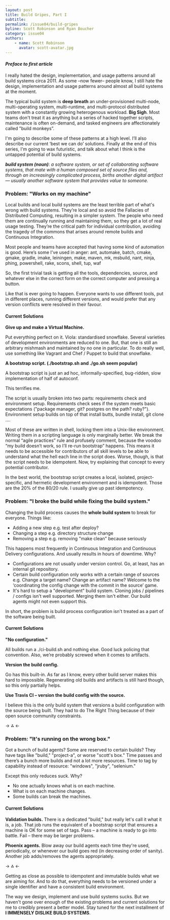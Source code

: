 ```yaml
---
layout: post
title: Build Gripes, Part I
subtitle: 
permalink: /issue04/build-gripes
byline: Scott Robinson and Ryan Boucher
category: issue04
authors:
    - name: Scott Robinson
      avatar: scott-avatar.jpg
---
```

#### *Preface to first article*
I really hated the design, implementation, and usage patterns around all build systems circa 2011. As some –now fewer– people know, I still hate the design, implementation and usage patterns around almost all build systems at the moment.

The typical build system is **deep breath** an under-provisioned multi-node, multi-operating system, multi-runtime, and multi-protocol distributed system with a constantly growing heterogenous workload. **Big Sigh**. Most teams don't treat it as anything but a series of hacked together scripts, maintenance is often on-demand, and tasked engineers are affectionately called "build monkeys”.

I'm going to describe some of these patterns at a high level. I’ll also describe our current ‘best we can do’ solutions. Finally at the end of this series, I'm going to wax futuristic, and talk about what I think is the untapped potential of build systems. 

***build system (noun)***: *a software system, or set of collaborating software systems, that mate with a human composed set of source files and, through an increasingly complicated process, births another digital artifact— usually another software system that provides value to someone.*

### Problem: "Works on my machine"
Local builds and local build systems are the least terrible part of what's wrong with build systems. They’re local and so avoid the Fallacies of Distributed Computing, resulting in a simpler system. The people who need them are continually running and maintaining them, so they get a lot of real usage testing. They’re the critical path for individual contribution, avoiding the tragedy of the commons that arises around remote builds and Continuous Integration.

Most people and teams have accepted that having some kind of automation is good. Here’s some I've used in anger: ant, automake, batch, cmake, gmake, gradle, imake, leiningen, make, maven, mk, msbuild, nant, ninja, phing, powershell, rake, scons, shell, tup, waf

So, the first trivial task is getting all the tools, dependencies, source, and whatever else in the correct form on the correct computer and pressing a button.

Like that is ever going to happen. Everyone wants to use different tools, put in different places, running different versions, and would prefer that any version conflicts were resolved in their favour.

#### Current Solutions
**Give up and make a Virtual Machine.**

Put everything perfect on it. Viola: standardised snowflake. Several varieties of development environments are reduced to one. But, that one is still an arbitrary mishmash and maintained by no one in particular. To do really well, use something like Vagrant and Chef / Puppet to build that snowflake.


**A bootstrap script. (./bootstrap.sh and ./go.sh seem popular)**

A bootstrap script is just an ad hoc, informally-specified, bug-ridden, slow implementation of half of autoconf.

This terrifies me.

The script is usually broken into two parts: requirements check and environment setup. Requirements check sees if the system meets basic expectations ("package manager, git? postgres on the path? ruby?"). Environment setup builds on top of that <span class='inline-code'><rpm> install butts</span>, <span class='inline-code'>bundle install</span>, <span class='inline-code'>git clone ...</span>.

Most of these are written in shell, locking them into a Unix-like environment. Writing them in a scripting language is only marginally better. We break the normal “agile practices” rule and profusely comment, because the voodoo “my build doesn’t work, so I’ll re-run bootstrap” happens. This means it needs to be accessible for contributors of all skill levels to be able to understand what the hell each line in the script does. Worse, though, is that the script needs to be idempotent. Now, try explaining that concept to every potential contributor.

In the best world, the bootstrap script creates a local, isolated, project-specific, and hermetic development environment and is idempotent. Those are the 20% of the 80/20 rule. I usually give up past idempotency.

### Problem: "I broke the build while fixing the build system."
Changing the build process causes the **whole build system** to break for everyone. Things like:

- Adding a new step e.g. test after deploy?
- Changing a step e.g. directory structure change
- Removing a step e.g. removing "make clean" because seriously

This happens most frequently in Continuous Integration and Continuous Delivery configurations. And usually results in hours of downtime. Why?

- Configurations are not usually under version control. Go, at least, has an internal git repository.
- Certain build configuration only works with a certain range of sources e.g. Change a target name? Change an artifact name? Welcome to the ‘coordinating the config change with the commit in the source’ game.
- It's hard to setup a "development" build system. Cloning jobs / pipelines / configs isn't well supported. Merging them isn't either. Our build agents might not even support this.

In short, the problem is build process configuration isn't treated as a part of the software being built.

#### Current Solutions
**"No configuration."**

All builds run a ./ci-build.sh and nothing else. Good luck policing that convention. Also, we’re probably screwed when it comes to artifacts.

**Version the build config.**

Go has this built-in. As far as I know, every other build server makes this hard to impossible. Regenerating old builds and artifacts is still hard though, so this only partially helps.

**Use Travis CI – version the build config with the source.**

I believe this is the only build system that versions a build configuration with the source being built. They had to do The Right Thing because of their open source community constraints.

-> ⁂ <-

### Problem: "It's running on the wrong box."
Got a bunch of build agents? Some are reserved to certain builds? They have tags like "build," "project-a", or worse "scott's box." Time passes and there’s a bunch more builds and not a lot more resources. Time to tag by capability instead of resource: "windows", "jruby", "selenium."

Except this only reduces suck. Why?

- No one actually knows what is on each machine.
- What is on each machine changes.
- Some builds can break the machines.

#### Current Solutions
**Validation builds.**
There is a dedicated "build," but really let's call it what it is, a job. That job runs the equivalent of a bootstrap script that ensures a machine is OK for some set of tags. Pass – a machine is ready to go into battle. Fail – there may be larger problems.

**Phoenix agents.**
Blow away our build agents each time they're used, periodically, or whenever our build goes red (in decreasing order of sanity). Another job adds/removes the agents appropriately.

-> ⁂ <-

Getting as close as possible to idempotent and immutable builds what we are aiming for. And to do that, everything needs to be versioned under a single identifier and have a consistent build environment.

The way we design, implement and use build systems sucks. But we haven't gone over enough of the existing problems and current solutions for me to credibly present a better model. Stay tuned for the next installment of **I IMMENSELY DISLIKE BUILD SYSTEMS**.